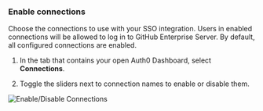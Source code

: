 ### Enable connections

Choose the connections to use with your SSO integration. Users in enabled connections will be allowed to log in to GitHub Enterprise Server. By default, all configured connections are enabled.

1. In the tab that contains your open Auth0 Dashboard, select **Connections**.

2. Toggle the sliders next to connection names to enable or disable them.

![Enable/Disable Connections](https://auth0.com/docs/media/articles/dashboard/sso-integrations/settings-connections-github-enterprise-server.png)